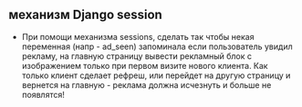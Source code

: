 ## механизм Django session


* При помощи механизма sessions, сделать так чтобы некая переменная (напр - ad_seen) запоминала если пользователь увидил рекламу, на главную страницу вывести рекламный блок с изображением только при первом визите нового клиента. Как только клиент сделает рефреш, или перейдет на другую страницу и вернется на главную - реклама должна исчезнуть и больше не появлятся!
